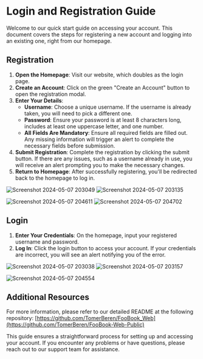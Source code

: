 # Login and Registration Guide

Welcome to our quick start guide on accessing your account. This document covers the steps for registering a new account and logging into an existing one, right from our homepage.

## Registration

1. **Open the Homepage**: Visit our website, which doubles as the login page.
2. **Create an Account**: Click on the green "Create an Account" button to open the registration modal.
3. **Enter Your Details**:
   - **Username**: Choose a unique username. If the username is already taken, you will need to pick a different one.
   - **Password**: Ensure your password is at least 8 characters long, includes at least one uppercase letter, and one number.
   - **All Fields Are Mandatory**: Ensure all required fields are filled out. Any missing information will trigger an alert to complete the necessary fields before submission.
4. **Submit Registration**: Complete the registration by clicking the submit button. If there are any issues, such as a username already in use, you will receive an alert prompting you to make the necessary changes.
5. **Return to Homepage**: After successfully registering, you'll be redirected back to the homepage to log in.
   
![Screenshot 2024-05-07 203049](https://github.com/TomerBeren/FooBook_Server/assets/118894673/90f80320-a5e7-46e5-b656-e67e12f82b6f)
![Screenshot 2024-05-07 203135](https://github.com/TomerBeren/FooBook_Server/assets/118894673/38a544ea-3372-4b98-9e42-d7152a4bb6e2)

![Screenshot 2024-05-07 204611](https://github.com/TomerBeren/FooBook_Server/assets/118894673/2949845c-3b4f-4b68-8e2f-6dd6088988af)
![Screenshot 2024-05-07 204702](https://github.com/TomerBeren/FooBook_Server/assets/118894673/865b0697-b5a8-4187-b416-2e0a0f8ca62b)

## Login

1. **Enter Your Credentials**: On the homepage, input your registered username and password.
2. **Log In**: Click the login button to access your account. If your credentials are incorrect, you will see an alert notifying you of the error.

![Screenshot 2024-05-07 203038](https://github.com/TomerBeren/FooBook_Server/assets/118894673/f968c8a8-d577-4f43-be8e-2d100d8e76c1)
![Screenshot 2024-05-07 203157](https://github.com/TomerBeren/FooBook_Server/assets/118894673/077eddcf-884e-4cfa-b7ae-1ccc840f1bca)

![Screenshot 2024-05-07 204554](https://github.com/TomerBeren/FooBook_Server/assets/118894673/ab7cd56f-d81a-4b00-afac-22eb40e22bbe)

## Additional Resources

For more information, please refer to our detailed README at the following repository:
[https://github.com/TomerBeren/FooBook_Web](https://github.com/TomerBeren/FooBook-Web-Public)

This guide ensures a straightforward process for setting up and accessing your account. If you encounter any problems or have questions, please reach out to our support team for assistance.
